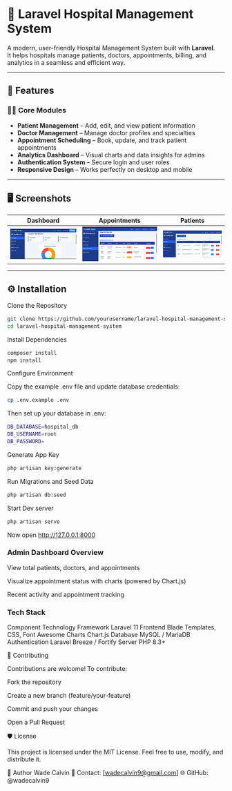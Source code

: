 # 🏥 Laravel Hospital Management System

A modern, user-friendly Hospital Management System built with **Laravel**.  
It helps hospitals manage patients, doctors, appointments, billing, and analytics in a seamless and efficient way.

---

## 🚀 Features

### 🧑‍⚕️ Core Modules
- **Patient Management** – Add, edit, and view patient information  
- **Doctor Management** – Manage doctor profiles and specialties  
- **Appointment Scheduling** – Book, update, and track patient appointments  
- **Analytics Dashboard** – Visual charts and data insights for admins  
- **Authentication System** – Secure login and user roles  
- **Responsive Design** – Works perfectly on desktop and mobile  

---

## 🖥️ Screenshots

| Dashboard | Appointments | Patients |
|------------|---------------|-----------|
| ![Dashboard Screenshot](public/screenshots/dashboard.png) | ![Appointments Screenshot](public/screenshots/appointments.png) | ![Patients Screenshot](public/screenshots/patients.png) |



---

## ⚙️ Installation

Clone the Repository
```bash
git clone https://github.com/yourusername/laravel-hospital-management-system.git
cd laravel-hospital-management-system
```
Install Dependencies
```bash
composer install
npm install
```
Configure Environment

Copy the example .env file and update database credentials:
```bash
cp .env.example .env
```
Then set up your database in .env:
```bash
DB_DATABASE=hospital_db
DB_USERNAME=root
DB_PASSWORD=
```
Generate App Key
```bash
php artisan key:generate
```
Run Migrations and Seed Data
```bash
php artisan db:seed
```
Start Dev server
```bash 
php artisan serve
```
Now open http://127.0.0.1:8000


### Admin Dashboard Overview

View total patients, doctors, and appointments

Visualize appointment status with charts (powered by Chart.js)

Recent activity and appointment tracking

### Tech Stack
Component	Technology
Framework	Laravel 11
Frontend	Blade Templates, CSS, Font Awesome
Charts	Chart.js
Database	MySQL / MariaDB
Authentication	Laravel Breeze / Fortify
Server	PHP 8.3+

🤝 Contributing

Contributions are welcome!
To contribute:

Fork the repository

Create a new branch (feature/your-feature)

Commit and push your changes

Open a Pull Request


🛡️ License

This project is licensed under the MIT License.
Feel free to use, modify, and distribute it.

💬 Author
Wade Calvin
📧 Contact: [wadecalvin9@gmail.com]
🌐 GitHub: @wadecalvin9
